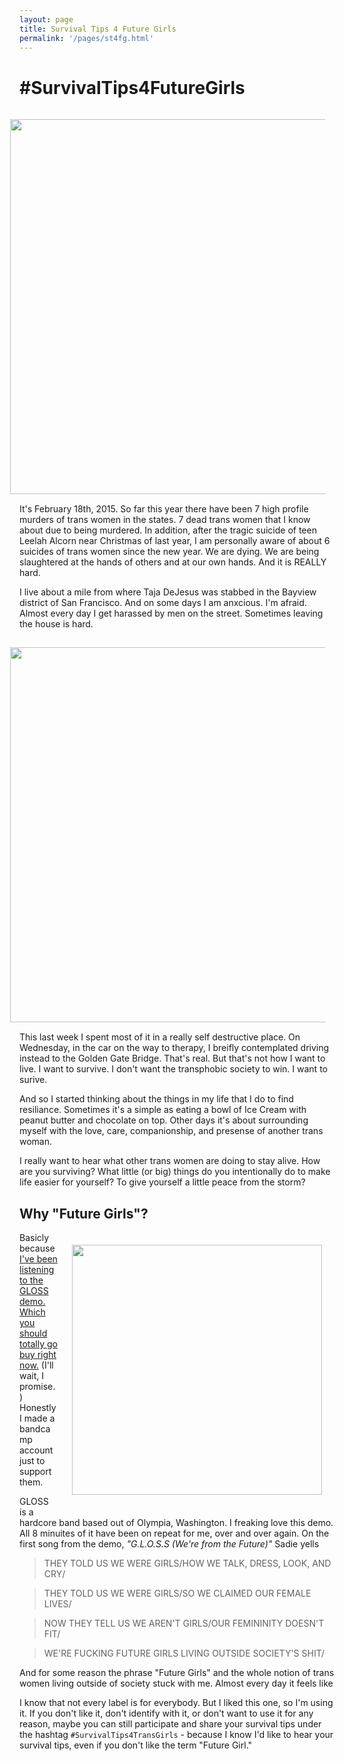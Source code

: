 ```yaml
---
layout: page
title: Survival Tips 4 Future Girls
permalink: '/pages/st4fg.html'
---
```


# #SurvivalTips4FutureGirls

<img src="https://36.media.tumblr.com/ac11072a790d35614043a5baad01dd95/tumblr_nk0dv1KwkI1qz7dx8o1_1280.png" style="width: 600px; margin: 0 auto; padding: 15px" align="right">


It's February 18th, 2015. So far this year there have been 7 high profile murders of trans women in the states. 7 dead trans women that I know about due to being murdered. In addition, after the tragic suicide of teen Leelah Alcorn near Christmas of last year, I am personally aware of about 6 suicides of trans women since the new year. We are dying. We are being slaughtered at the hands of others and at our own hands. And it is REALLY hard.

I live about a mile from where Taja DeJesus was stabbed in the Bayview district of San Francisco. And on some days I am anxcious. I'm afraid. Almost every day I get harassed by men on the street. Sometimes leaving the house is hard.

<img src="https://40.media.tumblr.com/7920755dee95efc601064f093ea68d08/tumblr_nk0dv1KwkI1qz7dx8o2_1280.png" style="width: 600px; margin: 0 auto; padding: 15px" align="right">

This last week I spent most of it in a really self destructive place. On Wednesday, in the car on the way to therapy, I breifly contemplated driving instead to the Golden Gate Bridge. That's real. But that's not how I want to live. I want to survive. I don't want the transphobic society to win. I want to surive.

And so I started thinking about the things in my life that I do to find resiliance. Sometimes it's a simple as eating a bowl of Ice Cream with peanut butter and chocolate on top. Other days it's about surrounding myself with the love, care, companionship, and presense of another trans woman.

I really want to hear what other trans women are doing to stay alive. How are you surviving? What little (or big) things do you intentionally do to make life easier for yourself? To give yourself a little peace from the storm?

## Why "Future Girls"?

<img src="http://40.media.tumblr.com/5ebe5c141ce9b2898308f5cec155a8a9/tumblr_njrc8lwyVt1royllpo1_500.jpg" align="right" style="width: 400px; padding: 20px" />

Basicly because [I've been listening to the GLOSS demo. Which you should totally go buy right now.](http://girlslivingoutsidesocietysshit.bandcamp.com/) (I'll wait, I promise.) Honestly I made a bandcamp account just to support them.

GLOSS is a hardcore band based out of Olympia, Washington. I freaking love this demo. All 8 minuites of it have been on repeat for me, over and over again. On the first song from the demo, <em>"G.L.O.S.S (We're from the Future)"</em> Sadie yells


> THEY TOLD US WE WERE GIRLS/HOW WE TALK, DRESS, LOOK, AND CRY/

> THEY TOLD US WE WERE GIRLS/SO WE CLAIMED OUR FEMALE LIVES/

> NOW THEY TELL US WE AREN'T GIRLS/OUR FEMININITY DOESN'T FIT/

> WE'RE FUCKING FUTURE GIRLS LIVING OUTSIDE SOCIETY'S SHIT/

And for some reason the phrase "Future Girls" and the whole notion of trans women living outside of society stuck with me. Almost every day it feels like

I know that not every label is for everybody. But I liked this one, so I'm using it. If you don't like it, don't identify with it, or don't want to use it for any reason, maybe you can still participate and share your survival tips under the hashtag `#SurvivalTips4TransGirls` - because I know I'd like to hear your survival tips, even if you don't like the term "Future Girl."
